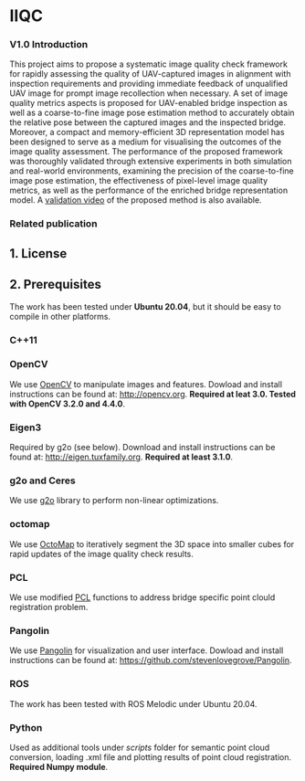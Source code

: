 # IIQC

### V1.0 Introduction

This project aims to propose a systematic image quality check framework for rapidly assessing the quality of UAV-captured images in alignment with inspection requirements and providing immediate feedback of unqualified UAV image for prompt image recollection when necessary. A set of image quality metrics aspects is proposed for UAV-enabled bridge inspection as well as a coarse-to-fine image pose estimation method to accurately obtain the relative pose between the captured images and the inspected bridge. Moreover, a compact and memory-efficient 3D representation model has been designed to serve as a medium for visualising the outcomes of the image quality assessment. The performance of the proposed framework was thoroughly validated through extensive experiments in both simulation and real-world environments, examining the precision of the coarse-to-fine image pose estimation, the effectiveness of pixel-level image quality metrics, as well as the performance of the enriched bridge representation model. A [validation video](https://youtu.be/qsGtplIuAD0) of the proposed method is also available. 

### Related publication



## 1. License



## 2. Prerequisites

The work has been tested under **Ubuntu 20.04**, but it should be easy to compile in other platforms. 

### C++11

### OpenCV
We use [OpenCV](http://opencv.org) to manipulate images and features. Dowload and install instructions can be found at: http://opencv.org. **Required at leat 3.0. Tested with OpenCV 3.2.0 and 4.4.0**.

### Eigen3
Required by g2o (see below). Download and install instructions can be found at: http://eigen.tuxfamily.org. **Required at least 3.1.0**.

### g2o and Ceres
We use [g2o](https://github.com/RainerKuemmerle/g2o) library to perform non-linear optimizations. 

### octomap
We use [OctoMap](https://github.com/OctoMap/octomap) to iteratively segment the 3D space into smaller cubes for rapid updates of the image quality check results.

### PCL
We use modified [PCL](https://github.com/PointCloudLibrary/pcl) functions to address bridge specific point clould registration problem.

### Pangolin
We use [Pangolin](https://github.com/stevenlovegrove/Pangolin) for visualization and user interface. Dowload and install instructions can be found at: https://github.com/stevenlovegrove/Pangolin.

### ROS 
The work has been tested with ROS Melodic under Ubuntu 20.04.

### Python
Used as additional tools under *scripts* folder for semantic point cloud conversion, loading .xml file and plotting results of point cloud registration. **Required Numpy module**.